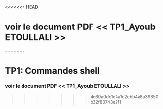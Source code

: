 <<<<<<< HEAD
# voir le document PDF << TP1_Ayoub ETOULLALI >>
=======
# TP1: Commandes shell

### voir le document PDF << TP1_Ayoub ETOULLALI >>
>>>>>>> 4c60a0dc1d4a1c2ebb4a8a39850b32f80743e2f1
